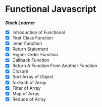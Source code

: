 # Functional Javascript

**_Stack Learner_**

- [x] Introduction of Functional
- [x] First Class Function
- [x] Inner Function
- [x] Return Statement
- [x] Higher Order Function
- [x] Callback Function
- [x] Return A Function From Another Function
- [x] Closure
- [x] Sort Array of Object
- [x] forEach of Array
- [x] Filter of Array
- [x] Map of Array
- [x] Reduce of Array
